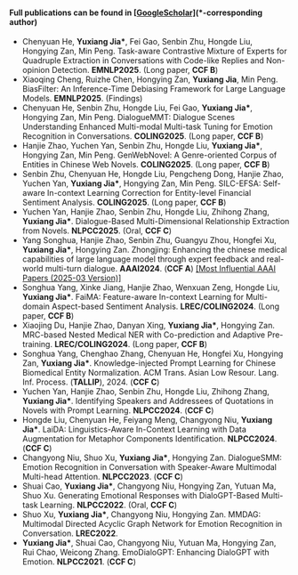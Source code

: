 <!--#### Submitted

- <strong>S. Li</strong>, X. Yang*, A. Cao*, K. Fan, Y. Liu, C. Wang, and Q. Niu. LaNCoR: Label Noise-Contrastive Robust Learning for Seismic Signal Processing with Application to Microseismic Arrival Time Picking. <strong>Rej :)</strong> [[Code]](https://github.com/senli1073/LaNCor)
-->
#### Full publications can be found in [[GoogleScholar]](https://scholar.google.com/citations?user=1VNDmEYAAAAJ&hl=en)(*-corresponding author)

- Chenyuan He, <strong>Yuxiang Jia*</strong>, Fei Gao, Senbin Zhu, Hongde Liu, Hongying Zan, Min Peng. Task-aware Contrastive Mixture of Experts for Quadruple Extraction in Conversations with Code-like Replies and Non-opinion Detection. <strong>EMNLP2025</strong>. (Long paper, <strong>CCF B</strong>)
- Xiaoqing Cheng, Ruizhe Chen, Hongying Zan, <strong>Yuxiang Jia</strong>, Min Peng. BiasFilter: An Inference-Time Debiasing Framework for Large Language Models. <strong>EMNLP2025</strong>. (Findings)
- Chenyuan He, Senbin Zhu, Hongde Liu, Fei Gao, <strong>Yuxiang Jia*</strong>, Hongying Zan, Min Peng. DialogueMMT: Dialogue Scenes Understanding Enhanced Multi-modal Multi-task Tuning for Emotion Recognition in Conversations. <strong>COLING2025</strong>. (Long paper, <strong>CCF B</strong>)
- Hanjie Zhao, Yuchen Yan, Senbin Zhu, Hongde Liu, <strong>Yuxiang Jia*</strong>, Hongying Zan, Min Peng. GenWebNovel: A Genre-oriented Corpus of Entities in Chinese Web Novels. <strong>COLING2025</strong>. (Long paper, <strong>CCF B</strong>)
- Senbin Zhu, Chenyuan He, Hongde Liu, Pengcheng Dong, Hanjie Zhao, Yuchen Yan, <strong>Yuxiang Jia*</strong>, Hongying Zan, Min Peng. SILC-EFSA: Self-aware In-context Learning Correction for Entity-level Financial Sentiment Analysis. <strong>COLING2025</strong>. (Long paper, <strong>CCF B</strong>)
- Yuchen Yan, Hanjie Zhao, Senbin Zhu, Hongde Liu, Zhihong Zhang, <strong>Yuxiang Jia*</strong>. Dialogue-Based Multi-Dimensional Relationship Extraction from Novels. <strong>NLPCC2025</strong>. (Oral, <strong>CCF C</strong>)
- Yang Songhua, Hanjie Zhao, Senbin Zhu, Guangyu Zhou, Hongfei Xu, <strong>Yuxiang Jia*</strong>, Hongying Zan. Zhongjing: Enhancing the chinese medical capabilities of large language model through expert feedback and real-world multi-turn dialogue. <strong>AAAI2024</strong>. (<strong>CCF A</strong>) [[Most Influential AAAI Papers (2025-03 Version)]](https://resources.paperdigest.org/2025/03/most-influential-aaai-papers-2025-03-version/)
- Songhua Yang, Xinke Jiang, Hanjie Zhao, Wenxuan Zeng, Hongde Liu, <strong>Yuxiang Jia*</strong>. FaiMA: Feature-aware In-context Learning for Multi-domain Aspect-based Sentiment Analysis. <strong>LREC/COLING2024</strong>. (Long paper, <strong>CCF B</strong>)
- Xiaojing Du, Hanjie Zhao, Danyan Xing, <strong>Yuxiang Jia*</strong>, Hongying Zan. MRC-based Nested Medical NER with Co-prediction and Adaptive Pre-training. <strong>LREC/COLING2024</strong>. (Long paper, <strong>CCF B</strong>)
- Songhua Yang, Chenghao Zhang, Chenyuan He, Hongfei Xu, Hongying Zan, <strong>Yuxiang Jia*</strong>. Knowledge-injected Prompt Learning for Chinese Biomedical Entity Normalization. ACM Trans. Asian Low Resour. Lang. Inf. Process. (<strong>TALLIP</strong>), 2024. (<strong>CCF C</strong>)
- Yuchen Yan, Hanjie Zhao, Senbin Zhu, Hongde Liu, Zhihong Zhang, <strong>Yuxiang Jia*</strong>. Identifying Speakers and Addressees of Quotations in Novels with Prompt Learning. <strong>NLPCC2024</strong>. (<strong>CCF C</strong>)
- Hongde Liu, Chenyuan He, Feiyang Meng, Changyong Niu, <strong>Yuxiang Jia*</strong>. LaiDA: Linguistics-Aware In-Context Learning with Data Augmentation for Metaphor Components Identification. <strong>NLPCC2024</strong>. (<strong>CCF C</strong>)
- Changyong Niu, Shuo Xu, <strong>Yuxiang Jia*</strong>, Hongying Zan. DialogueSMM: Emotion Recognition in Conversation with Speaker-Aware Multimodal Multi-head Attention. <strong>NLPCC2023</strong>. (<strong>CCF C</strong>)
- Shuai Cao, <strong>Yuxiang Jia*</strong>, Changyong Niu, Hongying Zan, Yutuan Ma, Shuo Xu. Generating Emotional Responses with DialoGPT-Based Multi-task Learning. <strong>NLPCC2022</strong>. (Oral, <strong>CCF C</strong>)
- Shuo Xu, <strong>Yuxiang Jia*</strong>, Changyong Niu, Hongying Zan. MMDAG: Multimodal Directed Acyclic Graph Network for Emotion Recognition in Conversation. <strong>LREC2022</strong>.
- <strong>Yuxiang Jia*</strong>, Shuai Cao, Changyong Niu, Yutuan Ma, Hongying Zan, Rui Chao, Weicong Zhang. EmoDialoGPT: Enhancing DialoGPT with Emotion. <strong>NLPCC2021</strong>. (<strong>CCF C</strong>)